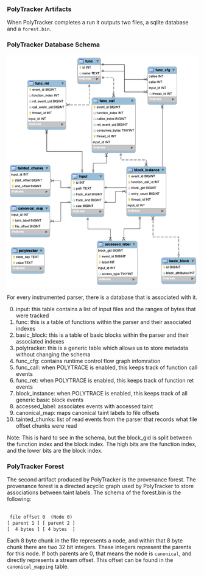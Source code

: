 ### PolyTracker Artifacts 

When PolyTracker completes a run it outputs two files, a sqlite database and a `forest.bin`. 

### PolyTracker Database Schema
![Polytracker Schema](images/schema.png)

For every instrumented parser, there is a database that is associated with it. 

0. input: this table contains a list of input files and the ranges of bytes that were tracked
1. func: this is a table of functions within the parser and their associated indexes 
2. basic_block: this is a table of basic blocks within the parser and their associated indexes
3. polytracker: this is a generic table which allows us to store metadata without changing the schema 
4. func_cfg: contains runtime control flow graph infomration 
5. func_call: when POLYTRACE is enabled, this keeps track of function call events 
6. func_ret: when POLYTRACE is enabled, this keeps track of function ret events 
7. block_instance: when POLYTRACE is enabled, this keeps track of all generic basic block events
8. accessed_label: associates events with accessed taint
9. canonical_map: maps canonical taint labels to file offsets 
10. tainted_chunks: list of read events from the parser that records what file offset chunks were read

Note: This is hard to see in the schema, but the block_gid is split between the function index and the block index. 
The high bits are the function index, and the lower bits are the block index. 

### PolyTracker Forest
The second artifact produced by PolyTracker is the provenance forest. The provenance forest is a
directed acyclic graph used by PolyTracker to store associations between taint labels. The schema
of the forest.bin is the following: 

```

 file offset 0  (Node 0) 
[ parent 1 ] [ parent 2 ]
[  4 bytes ] [ 4 bytes  ]
```

Each 8 byte chunk in the file represents a node, and within that 8 byte chunk 
there are two 32 bit integers. These integers represent the parents for this node. 
If both parents are 0, that means the node is `canonical`, and directly represents a stream
offset. This offset can be found in the `canonical_mapping` table. 